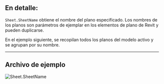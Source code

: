 ## En detalle:
`Sheet.SheetName` obtiene el nombre del plano especificado. Los nombres de los planos son parámetros de ejemplar en los elementos de plano de Revit y pueden duplicarse.

En el ejemplo siguiente, se recopilan todos los planos del modelo activo y se agrupan por su nombre.
___
## Archivo de ejemplo

![Sheet.SheetName](./Revit.Elements.Views.Sheet.SheetName_img.jpg)
